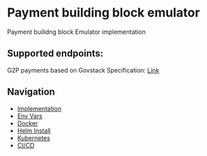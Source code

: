# Payment building block emulator

Payment builidng block Emulator implementation

## Supported endpoints:
G2P payments based on Govstack Specification: [Link](https://govstack.gitbook.io/bb-payments/9-service-apis#docs-internal-guid-f78d8d0a-7fff-33bf-2d15-aced73dc0f65)

## Navigation
* [Implementation](./../implementation)
* [Env Vars](./2-env-vars.md)
* [Docker](./3-docker.md)
* [Helm Install](./4-helm-install.md)
* [Kubernetes](./5-kubernetes-access.md)
* [CI/CD](./6-CI-CD.md)